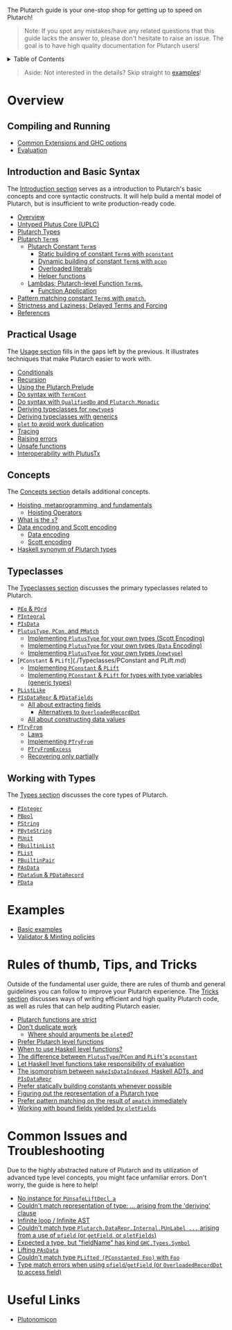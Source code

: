 The Plutarch guide is your one-stop shop for getting up to speed on Plutarch!

> Note: If you spot any mistakes/have any related questions that this guide lacks the answer to, please don't hesitate to raise an issue. The goal is to have high quality documentation for Plutarch users!

<details>
<summary> Table of Contents </summary>

- [Overview](#overview)
  - [Compiling and Running](#compiling-and-running)
  - [Introduction and Basic Syntax](#introduction-and-basic-syntax)
  - [Practical Usage](#practical-usage)
  - [Concepts](#concepts)
  - [Typeclasses](#typeclasses)
  - [Working with Types](#working-with-types)
- [Examples](#examples)
- [Rules of thumb, Tips, and Tricks](#rules-of-thumb-tips-and-tricks)
- [Common Issues and Troubleshooting](#common-issues-and-troubleshooting)
- [Useful Links](#useful-links)

</details>

> Aside: Not interested in the details? Skip straight to [examples](#examples)!

# Overview

## Compiling and Running

- [Common Extensions and GHC options](./Run.md#common-extensions-and-ghc-options)
- [Evaluation](./Run.md#evaluation)

## Introduction and Basic Syntax

The [Introduction section](./Introduction.md) serves as a introduction to Plutarch's basic concepts and core syntactic constructs. It will help build a mental model of Plutarch, but is insufficient to write production-ready code.

- [Overview](./Introduction.md#overview)
- [Untyped Plutus Core (UPLC)](./Introduction/UntypedPlutusCore.md)
- [Plutarch Types](./Introduction/PlutarchTypes.md)
- [Plutarch `Term`s](./Introduction/PlutarchTerms.md)
  - [Plutarch Constant `Term`s](./Introduction/PlutarchTerms/PlutarchConstants.md)
    - [Static building of constant `Term`s with `pconstant`](./Introduction/PlutarchTerms/PlutarchConstants.md#static-building-of-constant-terms-with-pconstant)
    - [Dynamic building of constant `Term`s with `pcon`](./Introduction/PlutarchTerms/PlutarchConstants.md#dynamic-building-of-constant-terms-with-pcon)
    - [Overloaded literals](./Introduction/PlutarchTerms/PlutarchConstants.md#overloaded-literals)
    - [Helper functions](./Introduction/PlutarchTerms/PlutarchConstants.md#helper-functions)
  - [Lambdas; Plutarch-level Function `Term`s.](./Introduction/PlutarchTerms/PlutarchLambdas.md#lambdas-plutarch-level-function-terms)
    - [Function Application](./Introduction/PlutarchTerms/PlutarchLambdas.md#function-application)
- [Pattern matching constant `Term`s with `pmatch`.](./Introduction/Patternmatching.md)
- [Strictness and Laziness; Delayed Terms and Forcing](./Introduction/DelayAndForce.md)
- [References](./Introduction.md#references)

## Practical Usage

The [Usage section](./Usage.md) fills in the gaps left by the previous. It illustrates techniques that make Plutarch easier to work with.

- [Conditionals](./Usage/Conditionals.md)
- [Recursion](./Usage/Recursion.md)
- [Using the Plutarch Prelude](./Usage/PreludeMixin.md)
- [Do syntax with `TermCont`](./Usage/DoSyntaxWithTermCont.md)
- [Do syntax with `QualifiedDo` and `Plutarch.Monadic`](./Usage/DoSyntaxWithQualifiedDo.md)
- [Deriving typeclasses for `newtype`s](./Usage/DerivingForNewtypes.md)
- [Deriving typeclasses with generics](./Usage/DerivingWithGenerics.md)
- [`plet` to avoid work duplication](./Usage/AvoidWorkDuplicationUsingPlet.md)
- [Tracing](./Usage/Tracing.md)
- [Raising errors](./Usage/RaisingErrors.md)
- [Unsafe functions](./Usage/UnsafeFunctions.md)
- [Interoperability with PlutusTx](./Usage/FFI.md)

## Concepts

The [Concepts section](./Concepts.md) details additional concepts.

- [Hoisting, metaprogramming, and fundamentals](./Concepts/Hoisting.md)
  - [Hoisting Operators](./Concepts/Hoisting.md#hoisting-operators)
- [What is the `s`?](./Concepts/WhatIsTheS.md#what-is-the-s)
- [Data encoding and Scott encoding](./Concepts/DataAndScottEncoding.md)
  - [Data encoding](./Concepts/DataAndScottEncoding.md#data-encoding)
  - [Scott encoding](./Concepts/DataAndScottEncoding.md#scott-encoding)
- [Haskell synonym of Plutarch types](./Concepts/HaskellSynonym.md)

## Typeclasses

The [Typeclasses section](./Typeclasses.md) discusses the primary typeclasses related to Plutarch.

- [`PEq` & `POrd`](./Typeclasses/PEqAndPOrd.md)
- [`PIntegral`](./Typeclasses/PIntegral.md)
- [`PIsData`](./Typeclasses/PIsData.md)
- [`PlutusType`, `PCon`, and `PMatch`](./Typeclasses/PlutusType,PCon,PMatch.md)
  - [Implementing `PlutusType` for your own types (Scott Encoding)](./Typeclasses/PlutusType,PCon,PMatch.md#implementing-plutustype-for-your-own-types-scott-encoding)
  - [Implementing `PlutusType` for your own types (`Data` Encoding)](./Typeclasses/PlutusType,PCon,PMatch.md#implementing-plutustype-for-your-own-types-data-encoding)
  - [Implementing `PlutusType` for your own types (`newtype`)](./Typeclasses/PlutusType,PCon,PMatch.md#implementing-plutustype-for-your-own-types-newtype)
- [`PConstant` & `PLift`](./Typeclasses/PConstant and PLift.md)
  - [Implementing `PConstant` & `PLift`](./Typeclasses/PConstantAndPLift.md#implementing-pconstant--plift)
  - [Implementing `PConstant` & `PLift` for types with type variables (generic types)](./Typeclasses/PConstantAndPLift.md#implementing-pconstant--plift-for-types-with-type-variables-generic-types)
- [`PListLike`](./Typeclasses/PListLike.md)
- [`PIsDataRepr` & `PDataFields`](./Typeclasses/PIsDataReprAndPDataFields.md)
  - [All about extracting fields](./Typeclasses/PIsDataReprAndPDataFields.md#all-about-extracting-fields)
    - [Alternatives to `OverloadedRecordDot`](./Typeclasses/PIsDataReprAndPDataFields.md#alternatives-to-overloadedrecorddot)
  - [All about constructing data values](./Typeclasses/PIsDataReprAndPDataFields.md#all-about-constructing-data-values)
- [`PTryFrom`](./Typeclasses/PTryFrom.md)
  - [Laws](./Typeclasses/PTryFrom.md#laws)
  - [Implementing `PTryFrom`](./Typeclasses/PTryFrom.md#implementing-ptryfrom)
  - [`PTryFromExcess`](./Typeclasses/PTryFrom.md#ptryfromexcess)
  - [Recovering only partially](./Typeclasses/PTryFrom.md#recovering-only-partially)

## Working with Types

The [Types section](./Types.md) discusses the core types of Plutarch.

- [`PInteger`](./Types/PInteger.md)
- [`PBool`](./Types/PBool.md)
- [`PString`](./Types/PString.md)
- [`PByteString`](./Types/PByteString.md)
- [`PUnit`](./Types/PUnit.md)
- [`PBuiltinList`](./Types/PBuiltinList.md)
- [`PList`](./Types/PList.md)
- [`PBuiltinPair`](./Types/PBuiltinPair.md)
- [`PAsData`](./Types/PAsData.md)
- [`PDataSum` & `PDataRecord`](./Types/PDataSumAndPDataRecord.md)
- [`PData`](./Types/PData.md)

# Examples

- [Basic examples](./examples/BASIC.md)
- [Validator & Minting policies](./examples/VALIDATOR.md)

# Rules of thumb, Tips, and Tricks

Outside of the fundamental user guide, there are rules of thumb and general guidelines you can follow to improve your Plutarch experience. The [Tricks section](./Tricks.md) discusses ways of writing efficient and high quality Plutarch code, as well as rules that can help auditing Plutarch easier.

- [Plutarch functions are strict](./Tricks/PlutarchFunctionsStrict.md)
- [Don't duplicate work](./Tricks/DontDuplicateWork.md)
  - [Where should arguments be `plet`ed?](./Tricks/DontDuplicateWork.md#where-should-arguments-be-pleted)
- [Prefer Plutarch level functions](./Tricks/PreferPlutarchfunctions.md)
- [When to use Haskell level functions?](./Tricks/UsingHaskellLevelfunctions.md)
- [The difference between `PlutusType`/`PCon` and `PLift`'s `pconstant`](./Tricks/DifferenceBetweenPconAndPconstant.md)
- [Let Haskell level functions take responsibility of evaluation](./Tricks/ResponsibilityOfEvaluationInHaskellFunctions.md)
- [The isomorphism between `makeIsDataIndexed`, Haskell ADTs, and `PIsDataRepr`](./Tricks/makeIsDataIndexed,HaskellADTs,PIsDataRepr.md)
- [Prefer statically building constants whenever possible](./Tricks/PreferStaticallyBuildingConstants.md)
- [Figuring out the representation of a Plutarch type](./Tricks/RepresentationOfPlutarchType.md)
- [Prefer pattern matching on the result of `pmatch` immediately](./Tricks/PreferMatchingOnPmatchResultImmediately.md)
- [Working with bound fields yielded by `pletFields`](./Tricks/WorkingWithBoundFields.md)

# Common Issues and Troubleshooting

Due to the highly abstracted nature of Plutarch and its utilization of advanced type level concepts, you might face unfamiliar errors. Don't worry, the guide is here to help!

- [No instance for `PUnsafeLiftDecl a`](./Troubleshooting.md#no-instance-for-punsafeliftdecl-a)
- [Couldn't match representation of type: ... arising from the 'deriving' clause](./Troubleshooting.md#couldnt-match-representation-of-type--arising-from-the-deriving-clause)
- [Infinite loop / Infinite AST](./Troubleshooting.md#infinite-loop--infinite-ast)
- [Couldn't match type `Plutarch.DataRepr.Internal.PUnLabel ...` arising from a use of `pfield` (or `getField`, or `pletFields`)](./Troubleshooting.md#couldnt-match-type-plutarchdatareprinternalpunlabel--arising-from-a-use-of-pfield-or-getField-or-pletfields)
- [Expected a type, but "fieldName" has kind `GHC.Types.Symbol`](./Troubleshooting.md#expected-a-type-but-fieldname-has-kind-ghctypessymbol)
- [Lifting `PAsData`](./Troubleshooting.md#lifting-pasdata)
- [Couldn't match type `PLifted (PConstanted Foo)` with `Foo`](./Troubleshooting.md#couldnt-match-type-plifted-pconstanted-foo-with-foo)
- [Type match errors when using `pfield`/`getField` (or `OverloadedRecordDot` to access field)](./Troubleshooting.md#type-match-errors-when-using-pfieldgetField-or-overloadedrecorddot-to-access-field)

# Useful Links

- [Plutonomicon](https://github.com/Plutonomicon/plutonomicon)
